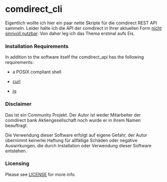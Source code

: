 # comdirect_cli

Eigentlich wollte ich hier ein paar nette Skripte für die comdirect REST API sammeln. Leider halte ich die API der comdirect in Ihrer aktuellen Form [nicht sinnvoll nutzbar](https://community.comdirect.de/t5/Website-Apps/Keine-Empfehlung-für-die-comdirect-REST-API/m-p/125889). Von daher leg ich das Thema erstmal aufs Eis.


### Installation Requirements

In addition to the software itself the comdirect_api has the following requirements:

* a POSIX compliant shell

* [curl](https://curl.haxx.se)

* [jq](https://stedolan.github.io/jq/)


### Disclaimer

Das ist ein Community Projekt. Der Autor ist weder Mitarbeiter der comdirect bank Aktiengesellschaft
noch wurde er in ihrem Namen beauftragt. 

Die Verwendung dieser Software erfolgt auf eigene Gefahr, der Autor übernimmt keinerlei Haftung für 
allfällige Schäden oder negative Auswirkungen, die durch Installation oder Verwendung dieser 
Software entstehen.

### Licensing

Please see [LICENSE](LICENSE) for more info.
